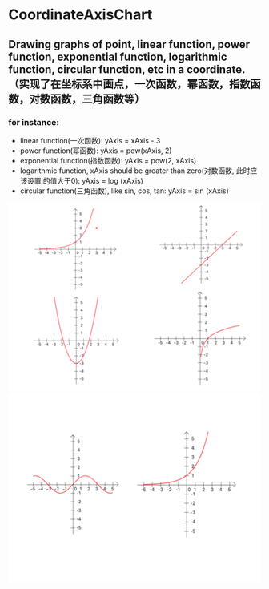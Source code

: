 # CoordinateAxisChart
## Drawing graphs of point, linear function, power function, exponential function, logarithmic function, circular function, etc in a coordinate. （实现了在坐标系中画点，一次函数，幂函数，指数函数，对数函数，三角函数等）

### for instance:
* linear function(一次函数): yAxis = xAxis - 3 
* power function(幂函数): yAxis = pow(xAxis, 2) 
* exponential function(指数函数): yAxis = pow(2, xAxis) 
* logarithmic function, xAxis should be greater than zero(对数函数, 此时应该设置i的值大于0): yAxis = log (xAxis) 
* circular function(三角函数), like sin, cos, tan: yAxis = sin (xAxis) 

![alt text](https://github.com/CrystalMarch/CoordinateAxisChart/blob/master/chart.png)
![alt text](https://github.com/CrystalMarch/CoordinateAxisChart/blob/master/charttwo.png)
